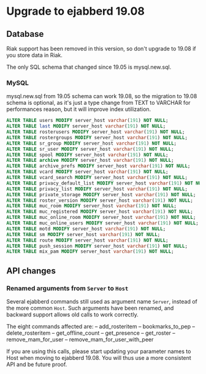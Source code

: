 # Upgrade to ejabberd 19.08

## Database

Riak support has been removed in this version, so don't upgrade to 19.08 if you store data in Riak.

The only SQL schema that changed since 19.05 is mysql.new.sql.

### MySQL

mysql.new.sql from 19.05 schema can work 19.08, so the migration to 19.08 schema is optional, as it's just a type change from TEXT to VARCHAR for performances reason, but it will improve index utilization.

``` sql
ALTER TABLE users MODIFY server_host varchar(191) NOT NULL;
ALTER TABLE last MODIFY server_host varchar(191) NOT NULL;
ALTER TABLE rosterusers MODIFY server_host varchar(191) NOT NULL;
ALTER TABLE rostergroups MODIFY server_host varchar(191) NOT NULL;
ALTER TABLE sr_group MODIFY server_host varchar(191) NOT NULL;
ALTER TABLE sr_user MODIFY server_host varchar(191) NOT NULL;
ALTER TABLE spool MODIFY server_host varchar(191) NOT NULL;
ALTER TABLE archive MODIFY server_host varchar(191) NOT NULL;
ALTER TABLE archive_prefs MODIFY server_host varchar(191) NOT NULL;
ALTER TABLE vcard MODIFY server_host varchar(191) NOT NULL;
ALTER TABLE vcard_search MODIFY server_host varchar(191) NOT NULL;
ALTER TABLE privacy_default_list MODIFY server_host varchar(191) NOT NULL;
ALTER TABLE privacy_list MODIFY server_host varchar(191) NOT NULL;
ALTER TABLE private_storage MODIFY server_host varchar(191) NOT NULL;
ALTER TABLE roster_version MODIFY server_host varchar(191) NOT NULL;
ALTER TABLE muc_room MODIFY server_host varchar(191) NOT NULL;
ALTER TABLE muc_registered MODIFY server_host varchar(191) NOT NULL;
ALTER TABLE muc_online_room MODIFY server_host varchar(191) NOT NULL;
ALTER TABLE muc_online_users MODIFY server_host varchar(191) NOT NULL;
ALTER TABLE motd MODIFY server_host varchar(191) NOT NULL;
ALTER TABLE sm MODIFY server_host varchar(191) NOT NULL;
ALTER TABLE route MODIFY server_host varchar(191) NOT NULL;
ALTER TABLE push_session MODIFY server_host varchar(191) NOT NULL;
ALTER TABLE mix_pam MODIFY server_host varchar(191) NOT NULL;
```

## API changes

### Renamed arguments from `Server` to `Host`

Several ejabberd commands still used as argument name `Server`, instead of the more common `Host`. Such arguments have been renamed, and backward support allows old calls to work correctly.

The eight commands affected are:
– add_rosteritem
– bookmarks_to_pep
– delete_rosteritem
– get_offline_count
– get_presence
– get_roster
– remove_mam_for_user
– remove_mam_for_user_with_peer

If you are using this calls, please start updating your parameter names to Host when moving to ejabberd 19.08. You will thus use a more consistent API and be future proof.

